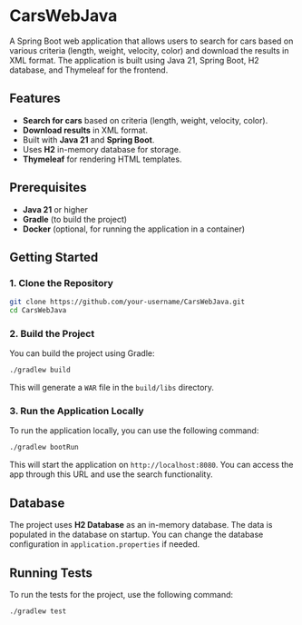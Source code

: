 # CarsWebJava

A Spring Boot web application that allows users to search for cars based on various criteria (length, weight, velocity, color) and download the results in XML format. The application is built using Java 21, Spring Boot, H2 database, and Thymeleaf for the frontend.

## Features
- **Search for cars** based on criteria (length, weight, velocity, color).
- **Download results** in XML format.
- Built with **Java 21** and **Spring Boot**.
- Uses **H2** in-memory database for storage.
- **Thymeleaf** for rendering HTML templates.

## Prerequisites

- **Java 21** or higher
- **Gradle** (to build the project)
- **Docker** (optional, for running the application in a container)

## Getting Started

### 1. Clone the Repository

```bash
git clone https://github.com/your-username/CarsWebJava.git
cd CarsWebJava
```

### 2. Build the Project

You can build the project using Gradle:

```bash
./gradlew build
```

This will generate a `WAR` file in the `build/libs` directory.

### 3. Run the Application Locally

To run the application locally, you can use the following command:

```bash
./gradlew bootRun
```

This will start the application on `http://localhost:8080`. You can access the app through this URL and use the search functionality.

## Database

The project uses **H2 Database** as an in-memory database. The data is populated in the database on startup. You can change the database configuration in `application.properties` if needed.

## Running Tests

To run the tests for the project, use the following command:

```bash
./gradlew test
```
